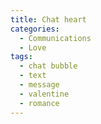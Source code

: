 ```yaml
---
title: Chat heart
categories:
  - Communications
  - Love
tags:
  - chat bubble
  - text
  - message
  - valentine
  - romance
---
```

